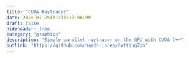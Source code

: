 ```yaml
---
title: "CUDA Raytracer"
date: 2020-07-25T11:11:17-06:00
draft: false
hideheader: true
category: "graphics"
description: "Simple parallel raytracer on the GPU with CUDA C++"
outlink: "https://github.com/haydn-jones/PettingZoo"
---
```

